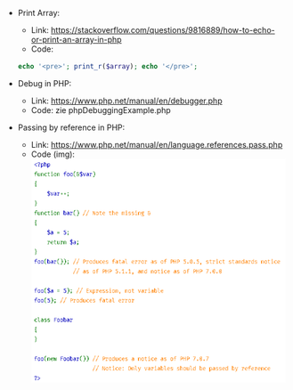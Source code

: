 * Print Array:  
  * Link: https://stackoverflow.com/questions/9816889/how-to-echo-or-print-an-array-in-php  
  * Code: 
  ```php 
  echo '<pre>'; print_r($array); echo '</pre>';
  ```

* Debug in PHP:  
  * Link: https://www.php.net/manual/en/debugger.php  
  * Code: zie phpDebuggingExample.php  
  
* Passing by reference in PHP:  
  * Link: https://www.php.net/manual/en/language.references.pass.php  
  * Code (img):  
  ![Image of Passing By Reference PHP Code](https://github.com/TVeegy/Web-Mobile-TiboVanGindertaelen2019/blob/master/Research/img/PHP_PassingByReference.PNG)
